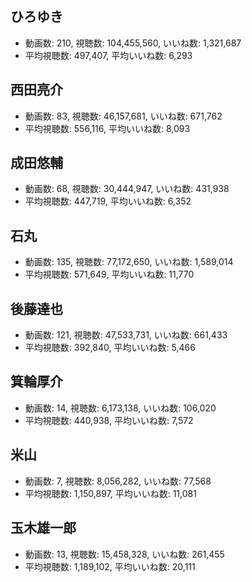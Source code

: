 ## ひろゆき

-   動画数: 210, 視聴数: 104,455,560, いいね数: 1,321,687
-   平均視聴数: 497,407, 平均いいね数: 6,293

## 西田亮介

-   動画数: 83, 視聴数: 46,157,681, いいね数: 671,762
-   平均視聴数: 556,116, 平均いいね数: 8,093

## 成田悠輔

-   動画数: 68, 視聴数: 30,444,947, いいね数: 431,938
-   平均視聴数: 447,719, 平均いいね数: 6,352

## 石丸

-   動画数: 135, 視聴数: 77,172,650, いいね数: 1,589,014
-   平均視聴数: 571,649, 平均いいね数: 11,770

## 後藤達也

-   動画数: 121, 視聴数: 47,533,731, いいね数: 661,433
-   平均視聴数: 392,840, 平均いいね数: 5,466

## 箕輪厚介

-   動画数: 14, 視聴数: 6,173,138, いいね数: 106,020
-   平均視聴数: 440,938, 平均いいね数: 7,572

## 米山

-   動画数: 7, 視聴数: 8,056,282, いいね数: 77,568
-   平均視聴数: 1,150,897, 平均いいね数: 11,081

## 玉木雄一郎

-   動画数: 13, 視聴数: 15,458,328, いいね数: 261,455
-   平均視聴数: 1,189,102, 平均いいね数: 20,111


